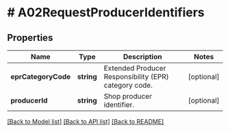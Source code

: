 # # A02RequestProducerIdentifiers

## Properties

Name | Type | Description | Notes
------------ | ------------- | ------------- | -------------
**eprCategoryCode** | **string** | Extended Producer Responsibility (EPR) category code. | [optional]
**producerId** | **string** | Shop producer identifier. | [optional]

[[Back to Model list]](../../README.md#models) [[Back to API list]](../../README.md#endpoints) [[Back to README]](../../README.md)
